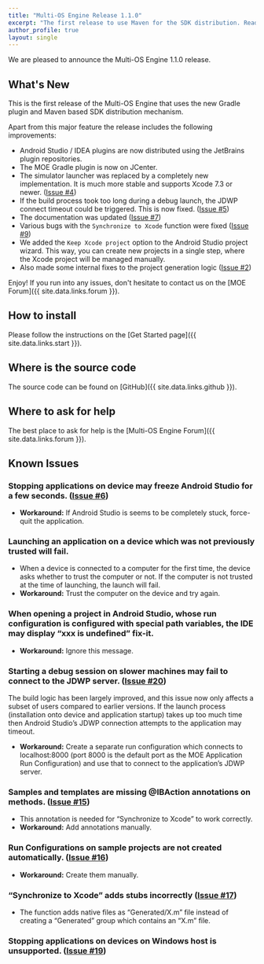 ```yaml
---
title: "Multi-OS Engine Release 1.1.0"
excerpt: "The first release to use Maven for the SDK distribution. Read on for the Release Highlights."
author_profile: true
layout: single
---
```


We are pleased to announce the Multi-OS Engine 1.1.0 release.

## What's New

This is the first release of the Multi-OS Engine that uses the new Gradle plugin and Maven based SDK distribution mechanism.

Apart from this major feature the release includes the following improvements:

* Android Studio / IDEA plugins are now distributed using the JetBrains plugin repositories.
* The MOE Gradle plugin is now on JCenter.
* The simulator launcher was replaced by a completely new implementation. It is much more stable and supports Xcode 7.3 or newer. ([Issue #4](https://github.com/multi-os-engine/multi-os-engine/issues/4))
* If the build process took too long during a debug launch, the JDWP connect timeout could be triggered. This is now fixed. ([Issue #5](https://github.com/multi-os-engine/multi-os-engine/issues/5))
* The documentation was updated ([Issue #7](https://github.com/multi-os-engine/multi-os-engine/issues/7)) 
* Various bugs with the ``Synchronize to Xcode`` function were fixed ([Issue #9](https://github.com/multi-os-engine/multi-os-engine/issues/9))
* We added the ``Keep Xcode project`` option to the Android Studio project wizard. This way, you can create new projects in a single step, where the Xcode project will be managed manually. 
* Also made some internal fixes to the project generation logic ([Issue #2](https://github.com/multi-os-engine/multi-os-engine/issues/2))

Enjoy! If you run into any issues, don't hesitate to contact us on the [MOE Forum]({{ site.data.links.forum }}).

## How to install

Please follow the instructions on the [Get Started page]({{ site.data.links.start }}).

## Where is the source code

The source code can be found on [GitHub]({{ site.data.links.github }}).

## Where to ask for help

The best place to ask for help is the [Multi-OS Engine Forum]({{ site.data.links.forum }}).

## Known Issues

### Stopping applications on device may freeze Android Studio for a few seconds. ([Issue #6](https://github.com/multi-os-engine/multi-os-engine/issues/6))

* **Workaround:** If Android Studio is seems to be completely stuck, force-quit the application.

### Launching an application on a device which was not previously trusted will fail.

* When a device is connected to a computer for the first time, the device asks whether to trust the computer or not. If the computer is not trusted at the time of launching, the launch will fail.
* **Workaround:** Trust the computer on the device and try again.

### When opening a project in Android Studio, whose run configuration is configured with special path variables, the IDE may display “xxx is undefined” fix-it.

* **Workaround:** Ignore this message.

### Starting a debug session on slower machines may fail to connect to the JDWP server. ([Issue #20](https://github.com/multi-os-engine/multi-os-engine/issues/20))

The build logic has been largely improved, and this issue now only affects a subset of users compared to earlier versions. If the launch process (installation onto device and application startup) takes up too much time then Android Studio’s JDWP connection attempts to the application may timeout.

* **Workaround:** Create a separate run configuration which connects to localhost:8000 (port 8000 is the default port as the MOE Application Run Configuration) and use that to connect to the application’s JDWP server.

### Samples and templates are missing @IBAction annotations on methods. ([Issue #15](https://github.com/multi-os-engine/multi-os-engine/issues/15))

* This annotation is needed for “Synchronize to Xcode” to work correctly.
* **Workaround:** Add annotations manually.

### Run Configurations on sample projects are not created automatically. ([Issue #16](https://github.com/multi-os-engine/multi-os-engine/issues/16))

* **Workaround:** Create them manually.

### “Synchronize to Xcode” adds stubs incorrectly ([Issue #17](https://github.com/multi-os-engine/multi-os-engine/issues/17))

* The function adds native files as “Generated/X.m” file instead of creating a “Generated” group which contains an “X.m” file. 

### Stopping applications on devices on Windows host is unsupported. ([Issue #19](https://github.com/multi-os-engine/multi-os-engine/issues/19))
